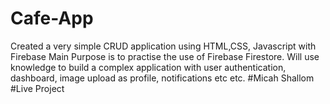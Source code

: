 # Cafe-App

Created a very simple CRUD application using HTML,CSS, Javascript with Firebase 
Main Purpose is to practise the use of Firebase Firestore.
Will use knowledge to build a complex application with user authentication, dashboard, image upload as profile, notifications etc etc.
#Micah Shallom
#Live Project
